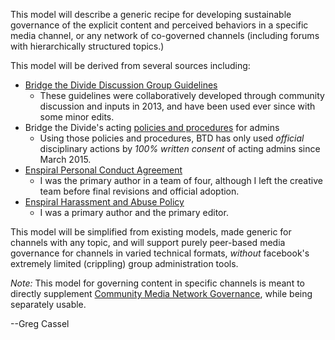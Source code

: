 This model will describe a generic recipe for developing sustainable governance of the explicit content and perceived behaviors in a specific media channel, or any network of co-governed channels (including forums with hierarchically structured topics.)

This model will be derived from several sources including:
* [Bridge the Divide Discussion Group Guidelines](https://www.facebook.com/notes/bridge-the-divide-discussion-group/official-bridge-the-divide-discussion-group-guidelines/763789280313297/)
    * These guidelines were collaboratively developed through community discussion and inputs in 2013, and have been used ever since with some minor edits.
* Bridge the Divide's acting [policies and procedures](https://www.facebook.com/notes/bridge-the-divide-discussion-group/draft-bridge-the-divide-btd-policy-and-procedures-for-admins/1092789530746602/) for admins
  *   Using those policies and procedures, BTD has only used *official* disciplinary actions by *100% written consent* of acting admins since March 2015. 
* [Enspiral Personal Conduct Agreement](https://github.com/enspiral/handbook/blob/master/agreements/personal_conduct.md)
   * I was the primary author in a team of four, although I left the creative team before final revisions and official adoption.
* [Enspiral Harassment and Abuse Policy](https://github.com/enspiral/handbook/blob/master/agreements/harassment_and_abuse.md)
    * I was a primary author and the primary editor.

This model will be simplified from existing models, made generic for channels with any topic, and will support purely peer-based media governance for channels in varied technical formats, *without* facebook's extremely limited (crippling) group administration tools.   

*Note:*  This model for governing content in specific channels is meant to directly supplement [Community Media Network Governance](https://github.com/gcassel/Models/blob/master/community-media-network-governance.md), while being separately usable.

--Greg Cassel
